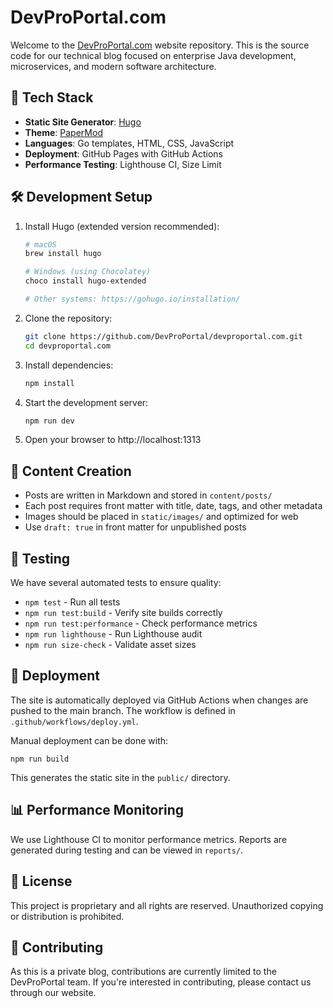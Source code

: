 # DevProPortal.com

Welcome to the [DevProPortal.com](https://devproportal.com) website repository. This is the source code for our technical blog focused on enterprise Java development, microservices, and modern software architecture.

## 🚀 Tech Stack

- **Static Site Generator**: [Hugo](https://gohugo.io/)
- **Theme**: [PaperMod](https://github.com/adityatelange/hugo-PaperMod)
- **Languages**: Go templates, HTML, CSS, JavaScript
- **Deployment**: GitHub Pages with GitHub Actions
- **Performance Testing**: Lighthouse CI, Size Limit

## 🛠 Development Setup

1. Install Hugo (extended version recommended):
   ```bash
   # macOS
   brew install hugo
   
   # Windows (using Chocolatey)
   choco install hugo-extended
   
   # Other systems: https://gohugo.io/installation/
   ```

2. Clone the repository:
   ```bash
   git clone https://github.com/DevProPortal/devproportal.com.git
   cd devproportal.com
   ```

3. Install dependencies:
   ```bash
   npm install
   ```

4. Start the development server:
   ```bash
   npm run dev
   ```

5. Open your browser to http://localhost:1313

## 📝 Content Creation

- Posts are written in Markdown and stored in `content/posts/`
- Each post requires front matter with title, date, tags, and other metadata
- Images should be placed in `static/images/` and optimized for web
- Use `draft: true` in front matter for unpublished posts

## 🧪 Testing

We have several automated tests to ensure quality:

- `npm test` - Run all tests
- `npm run test:build` - Verify site builds correctly
- `npm run test:performance` - Check performance metrics
- `npm run lighthouse` - Run Lighthouse audit
- `npm run size-check` - Validate asset sizes

## 🚀 Deployment

The site is automatically deployed via GitHub Actions when changes are pushed to the main branch. The workflow is defined in `.github/workflows/deploy.yml`.

Manual deployment can be done with:
```
npm run build
```

This generates the static site in the `public/` directory.

## 📊 Performance Monitoring

We use Lighthouse CI to monitor performance metrics. Reports are generated during testing and can be viewed in `reports/`.

## 🔐 License

This project is proprietary and all rights are reserved. Unauthorized copying or distribution is prohibited.

## 👥 Contributing

As this is a private blog, contributions are currently limited to the DevProPortal team. If you're interested in contributing, please contact us through our website.